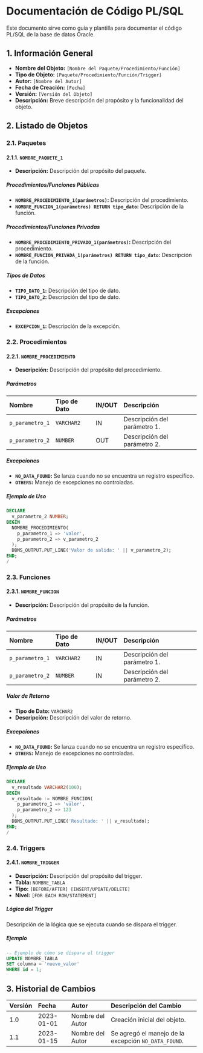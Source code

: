 # Documentación de Código PL/SQL

Este documento sirve como guía y plantilla para documentar el código PL/SQL de la base de datos Oracle.

## 1. Información General

*   **Nombre del Objeto:** `[Nombre del Paquete/Procedimiento/Función]`
*   **Tipo de Objeto:** `[Paquete/Procedimiento/Función/Trigger]`
*   **Autor:** `[Nombre del Autor]`
*   **Fecha de Creación:** `[Fecha]`
*   **Versión:** `[Versión del Objeto]`
*   **Descripción:** Breve descripción del propósito y la funcionalidad del objeto.

## 2. Listado de Objetos

### 2.1. Paquetes

#### 2.1.1. `NOMBRE_PAQUETE_1`

*   **Descripción:** Descripción del propósito del paquete.

##### Procedimientos/Funciones Públicas

*   **`NOMBRE_PROCEDIMIENTO_1(parámetros)`:** Descripción del procedimiento.
*   **`NOMBRE_FUNCION_1(parámetros) RETURN tipo_dato`:** Descripción de la función.

##### Procedimientos/Funciones Privadas

*   **`NOMBRE_PROCEDIMIENTO_PRIVADO_1(parámetros)`:** Descripción del procedimiento.
*   **`NOMBRE_FUNCION_PRIVADA_1(parámetros) RETURN tipo_dato`:** Descripción de la función.

##### Tipos de Datos

*   **`TIPO_DATO_1`:** Descripción del tipo de dato.
*   **`TIPO_DATO_2`:** Descripción del tipo de dato.

##### Excepciones

*   **`EXCEPCION_1`:** Descripción de la excepción.

### 2.2. Procedimientos

#### 2.2.1. `NOMBRE_PROCEDIMIENTO`

*   **Descripción:** Descripción del propósito del procedimiento.

##### Parámetros

| Nombre | Tipo de Dato | IN/OUT | Descripción |
| :--- | :--- | :--- | :--- |
| `p_parametro_1` | `VARCHAR2` | IN | Descripción del parámetro 1. |
| `p_parametro_2` | `NUMBER` | OUT | Descripción del parámetro 2. |

##### Excepciones

*   **`NO_DATA_FOUND`:** Se lanza cuando no se encuentra un registro específico.
*   **`OTHERS`:** Manejo de excepciones no controladas.

##### Ejemplo de Uso

```sql
DECLARE
  v_parametro_2 NUMBER;
BEGIN
  NOMBRE_PROCEDIMIENTO(
    p_parametro_1 => 'valor',
    p_parametro_2 => v_parametro_2
  );
  DBMS_OUTPUT.PUT_LINE('Valor de salida: ' || v_parametro_2);
END;
/
```

### 2.3. Funciones

#### 2.3.1. `NOMBRE_FUNCION`

*   **Descripción:** Descripción del propósito de la función.

##### Parámetros

| Nombre | Tipo de Dato | IN/OUT | Descripción |
| :--- | :--- | :--- | :--- |
| `p_parametro_1` | `VARCHAR2` | IN | Descripción del parámetro 1. |
| `p_parametro_2` | `NUMBER` | IN | Descripción del parámetro 2. |

##### Valor de Retorno

*   **Tipo de Dato:** `VARCHAR2`
*   **Descripción:** Descripción del valor de retorno.

##### Excepciones

*   **`NO_DATA_FOUND`:** Se lanza cuando no se encuentra un registro específico.
*   **`OTHERS`:** Manejo de excepciones no controladas.

##### Ejemplo de Uso

```sql
DECLARE
  v_resultado VARCHAR2(100);
BEGIN
  v_resultado := NOMBRE_FUNCION(
    p_parametro_1 => 'valor',
    p_parametro_2 => 123
  );
  DBMS_OUTPUT.PUT_LINE('Resultado: ' || v_resultado);
END;
/
```

### 2.4. Triggers

#### 2.4.1. `NOMBRE_TRIGGER`

*   **Descripción:** Descripción del propósito del trigger.
*   **Tabla:** `NOMBRE_TABLA`
*   **Tipo:** `[BEFORE/AFTER] [INSERT/UPDATE/DELETE]`
*   **Nivel:** `[FOR EACH ROW/STATEMENT]`

##### Lógica del Trigger

Descripción de la lógica que se ejecuta cuando se dispara el trigger.

##### Ejemplo

```sql
-- Ejemplo de cómo se dispara el trigger
UPDATE NOMBRE_TABLA
SET columna = 'nuevo_valor'
WHERE id = 1;
```

## 3. Historial de Cambios

| Versión | Fecha | Autor | Descripción del Cambio |
| :--- | :--- | :--- | :--- |
| 1.0 | 2023-01-01 | Nombre del Autor | Creación inicial del objeto. |
| 1.1 | 2023-01-15 | Nombre del Autor | Se agregó el manejo de la excepción `NO_DATA_FOUND`. |
